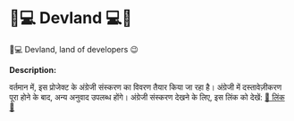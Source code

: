 # 🌴💻 Devland 💻🌴

🌴💻 Devland, land of developers 😉

**Description:**

वर्तमान में, इस प्रोजेक्ट के अंग्रेजी संस्करण का विवरण तैयार किया जा रहा है। अंग्रेजी में दस्तावेज़ीकरण पूरा होने के बाद, अन्य अनुवाद उपलब्ध होंगे। अंग्रेजी संस्करण देखने के लिए, इस लिंक को देखें: [🔗 लिंक 🔗](../English/ReadMe.md)
